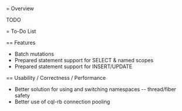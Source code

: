 = Overview

TODO

= To-Do List

== Features

* Batch mutations
* Prepared statement support for SELECT & named scopes
* Prepared statement support for INSERT/UPDATE

== Usability / Correctness / Performance

* Better solution for using and switching namespaces -- thread/fiber safety
* Better use of cql-rb connection pooling
